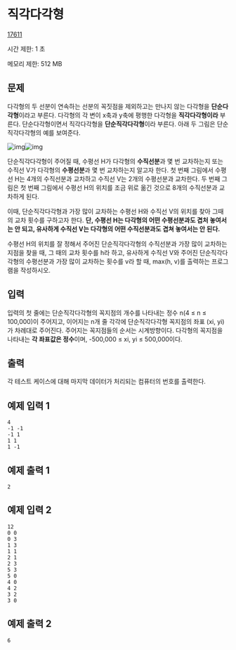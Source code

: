 # 직각다각형

[17611](https://www.acmicpc.net/problem/17611)

시간 제한: 1 초

메모리 제한: 512 MB



## 문제

다각형의 두 선분이 연속하는 선분의 꼭짓점을 제외하고는 만나지 않는 다각형을 **단순다각형**이라고 부른다. 다각형의 각 변이 x축과 y축에 평행한 다각형을 **직각다각형이라** 부른다. 단순다각형이면서 직각다각형을 **단순직각다각형**이라 부른다. 아래 두 그림은 단순직각다각형의 예를 보여준다. 

![img](https://upload.acmicpc.net/8ea43503-6e96-4908-a565-447ecc44bc75/-/preview/)![img](https://upload.acmicpc.net/5eecd6fa-b085-4884-aa4c-5341e50e2738/-/preview/)

단순직각다각형이 주어질 때, 수평선 H가 다각형의 **수직선분**과 몇 번 교차하는지 또는 수직선 V가 다각형의 **수평선분**과 몇 번 교차하는지 알고자 한다. 첫 번째 그림에서 수평선 H는 4개의 수직선분과 교차하고 수직선 V는 2개의 수평선분과  교차한다. 두 번째 그림은 첫 번째 그림에서 수평선 H의 위치를 조금 위로 옮긴 것으로 8개의 수직선분과 교차하게 된다. 

이때, 단순직각다각형과 가장 많이 교차하는 수평선 H와 수직선 V의 위치를 찾아 그때의 교차 횟수를 구하고자 한다. **단, 수평선 H는 다각형의 어떤 수평선분과도 겹처 놓여서는 안 되고, 유사하게 수직선 V는 다각형의 어떤 수직선분과도 겹쳐 놓여서는 안 된다.**

수평선 H의 위치를 잘 정해서 주어진 단순직각다각형의 수직선분과 가장 많이 교차하는 지점을 찾을 때, 그 때의 교차  횟수를 h라 하고, 유사하게 수직선 V와 주어진 단순직각다각형의 수평선분과 가장 많이 교차하는 횟수를 v라 할 때, max(h,  v)를 출력하는 프로그램을 작성하시오.



## 입력

 입력의 첫 줄에는 단순직각다각형의 꼭지점의 개수를 나타내는 정수 n(4 ≤ n ≤ 100,000)이 주어지고, 이어지는 n개 줄 각각에 단순직각다각형 꼭지점의 좌표 (xi, yi)가 차례대로 주어진다. 주어지는 꼭지점들의 순서는 시계방향이다. 다각형의 꼭지점을 나타내는 **각 좌표값은 정수**이며, -500,000 ≤ xi, yi ≤ 500,000이다.



## 출력

각 테스트 케이스에 대해 마지막 데이터가 처리되는 컴퓨터의 번호를 출력한다.



## 예제 입력 1

```
4
-1 -1
-1 1
1 1
1 -1
```



## 예제 출력 1

```
2
```



## 예제 입력 2

```
12
0 0
0 3
1 3
1 1
2 1
2 3
5 3
5 0
4 0
4 2
3 2
3 0
```



## 예제 출력 2

```
6
```

